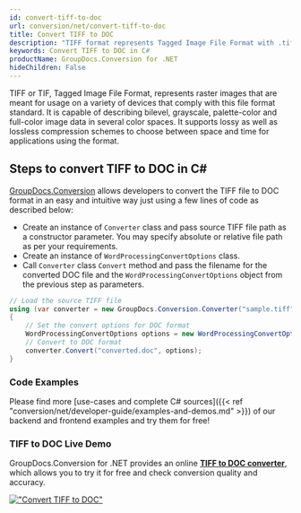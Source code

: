 ```yaml
---
id: convert-tiff-to-doc
url: conversion/net/convert-tiff-to-doc
title: Convert TIFF to DOC
description: "TIFF format represents Tagged Image File Format with .tiff extension. Learn how to convert TIFF to DOC file programmatically in C# language using GroupDocs.Conversion for .NET library."
keywords: Convert TIFF to DOC in C#
productName: GroupDocs.Conversion for .NET
hideChildren: False
---
```


TIFF or TIF, Tagged Image File Format, represents raster images that are meant for usage on a variety of devices that comply with this file format standard. It is capable of describing bilevel, grayscale, palette-color and full-color image data in several color spaces. It supports lossy as well as lossless compression schemes to choose between space and time for applications using the format.

## Steps to convert TIFF to DOC in C#

[GroupDocs.Conversion](https://products.groupdocs.com/conversion/net) allows developers to convert the TIFF file to DOC format in an easy and intuitive way just using a few lines of code as described below:

* Create an instance of `Converter` class and pass source TIFF file path as a constructor parameter. You may specify absolute or relative file path as per your requirements. 
* Create an instance of `WordProcessingConvertOptions` class.
* Call `Converter` class `Convert` method and pass the filename for the converted DOC file and the `WordProcessingConvertOptions` object from the previous step as parameters.

```csharp
// Load the source TIFF file
using (var converter = new GroupDocs.Conversion.Converter("sample.tiff"))
{
    // Set the convert options for DOC format
    WordProcessingConvertOptions options = new WordProcessingConvertOptions();
    // Convert to DOC format
    converter.Convert("converted.doc", options);
}
```

### Code Examples

Please find more [use-cases and complete C# sources]({{< ref "conversion/net/developer-guide/examples-and-demos.md" >}}) of our backend and frontend examples and try them for free!

### TIFF to DOC Live Demo

GroupDocs.Conversion for .NET provides an online [**TIFF to DOC converter**](https://products.groupdocs.app/conversion/tiff-to-doc), which allows you to try it for free and check conversion quality and accuracy.

[!["Convert TIFF to DOC"](conversion/net/images/convert-tiff-to-doc.png)](https://products.groupdocs.app/conversion/tiff-to-doc)